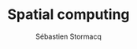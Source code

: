 ---
title:  "Spatial computing"
description: "Dive Deep into Spatial Computing on the AWS Developers Podcast
This week on the AWS Developers Podcast, we're blasting off into the future with a deep dive into spatial computing!

What you'll learn:

- Demystifying spatial computing: We'll unpack what it is and how it differs from traditional mobile development.
- Beyond the device: Sure, the headsets and AR glasses are cool, but that's just the tip of the iceberg. We'll explore the hidden world that powers spatial experiences: 3D object creation, storage, and display
- Integration with game engines
- The critical backend infrastructure – secure, scalable, and cost-effective

Why you should listen:

Whether you're curious about this emerging field or ready to jump in and develop your own spatial app, this episode is your one-stop shop!

Join us and:

- Gain an understanding of spatial computing
- Learn about the essential backend services needed for success on AWS
- Get the inspiration and knowledge to kickstart your spatial development journey

Ready to build the future? Tune in now!"
guests:
   - name: "Peter Daukintis"
     title: "Principal Prototyper, AWS"
     link: "https://www.linkedin.com/in/peterdaukintis/"
episode: 119
duration: "00:32:58" 
size: 63300673
file: 119.mp3
publication: "2024-06-28 04:00:00 +0000"
author: Sébastien Stormacq
category: podcasts
social-background: 119.png
appleEpisodeId: 1000662777122
aws-categories:
  - "Front-End Web & Mobile"
links:
  - text: "AWS Spatial computing blog channel"
    link: https://aws.amazon.com/blogs/spatial/
  - text: "A visual assets management system"
    link: https://aws.amazon.com/blogs/spatial/visual-asset-management-system-2-0-release/
---